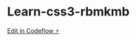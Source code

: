 # Learn-css3-rbmkmb

[Edit in Codeflow ⚡️](https://stackblitz.com/~/github.com/ravi-soda/Learn-css3-rbmkmb)
